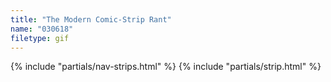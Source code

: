 ```yaml
---
title: "The Modern Comic-Strip Rant"
name: "030618"
filetype: gif
---
```


{% include "partials/nav-strips.html" %}
{% include "partials/strip.html" %}